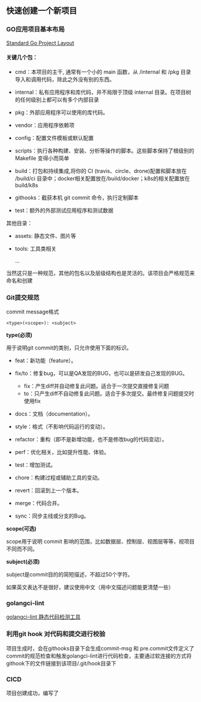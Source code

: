 ## 快速创建一个新项目

###  GO应用项目基本布局
[Standard Go Project Layout](https://github.com/golang-standards/project-layout)

#### 关键几个包：
* cmd：本项目的主干, 通常有一个小的 main 函数，从 /internal 和 /pkg 目录导入和调用代码，除此之外没有别的东西。

* internal：私有应用程序和库代码，并不局限于顶级 internal 目录。在项目树的任何级别上都可以有多个内部目录

* pkg：外部应用程序可以使用的库代码。

* vendor：应用程序依赖项

* config：配置文件模板或默认配置 

* scripts：执行各种构建、安装、分析等操作的脚本。这些脚本保持了根级别的 Makefile 变得小而简单

* build：打包和持续集成,将你的 CI (travis、circle、drone)配置和脚本放在 /build/ci 目录中；docker相关配置放在/build/docker；k8s的相关配置放在build/k8s

* githooks：截获本机 git commit 命令，执行定制脚本

* test：额外的外部测试应用程序和测试数据


其他目录：

* assets: 静态文件、图片等 
  
* tools: 工具类相关

    ...

当然这只是一种规范，其他的包名以及层级结构也是灵活的。该项目会严格规范来命名和创建


### Git提交规范
commit message格式

`<type>(<scope>): <subject>`

**type(必须)**

用于说明git commit的类别，只允许使用下面的标识。

* feat：新功能（feature）。

* fix/to：修复bug，可以是QA发现的BUG，也可以是研发自己发现的BUG。

  * fix：产生diff并自动修复此问题。适合于一次提交直接修复问题
  * to：只产生diff不自动修复此问题。适合于多次提交。最终修复问题提交时使用fix

* docs：文档（documentation）。

* style：格式（不影响代码运行的变动）。

* refactor：重构（即不是新增功能，也不是修改bug的代码变动）。

* perf：优化相关，比如提升性能、体验。

* test：增加测试。

* chore：构建过程或辅助工具的变动。

* revert：回滚到上一个版本。

* merge：代码合并。

* sync：同步主线或分支的Bug。

**scope(可选)**

scope用于说明 commit 影响的范围，比如数据层、控制层、视图层等等，视项目不同而不同。

**subject(必须)**

subject是commit目的的简短描述，不超过50个字符。

如果英文表达不是很好，建议使用中文（用中文描述问题能更清楚一些）


### golangci-lint
[golangci-lint 静态代码检测工具](https://github.com/golangci/golangci-lint)


### 利用git hook 对代码和提交进行校验

项目生成时，会在githooks目录下会生成commit-msg 和 pre.commit文件定义了commit的规范检查和触发golangci-lint进行代码检查，主要通过软连接的方式将githook下的文件链接到该项目/.git/hook目录下


### CICD
项目创建成功，编写了






